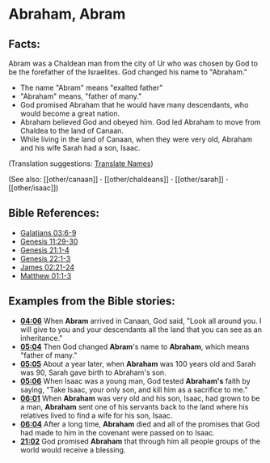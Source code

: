 # Abraham, Abram #

## Facts: ##

Abram was a Chaldean man from the city of Ur who was chosen by God to be the forefather of the Israelites. God changed his name to "Abraham."

* The name "Abram" means "exalted father"
* "Abraham" means, "father of many."
* God promised Abraham that he would have many descendants, who would become a great nation.
* Abraham believed God and obeyed him. God led Abraham to move from Chaldea to the land of Canaan.
* While living in the land of Canaan, when they were very old, Abraham and his wife Sarah had a son, Isaac.

(Translation suggestions: [Translate Names](en/ta-vol1/translate/man/translate-names))

(See also: [[other/canaan]] **·** [[other/chaldeans]] **·** [[other/sarah]] **·** [[other/isaac]])

## Bible References: ##

* [Galatians 03:6-9](en/tn/gal/help/03/06)
* [Genesis 11:29-30](en/tn/gen/help/11/29)
* [Genesis 21:1-4](en/tn/gen/help/21/01)
* [Genesis 22:1-3](en/tn/gen/help/22/01)
* [James 02:21-24](en/tn/jas/help/02/21)
* [Matthew 01:1-3](en/tn/mat/help/01/01)

## Examples from the Bible stories: ##

* __[04:06](en/tn/obs/help/04/06)__ When __Abram__  arrived in Canaan, God said, "Look all around you. I will give to you and your descendants all the land that you can see as an inheritance."
* __[05:04](en/tn/obs/help/05/04)__ Then God changed __Abram__'s name to __Abraham__, which means "father of many."
* __[05:05](en/tn/obs/help/05/05)__ About a year later, when __Abraham__  was 100 years old and Sarah was 90, Sarah gave birth to Abraham's son.
* __[05:06](en/tn/obs/help/05/06)__ When Isaac was a young man, God tested __Abraham's__  faith by saying, "Take Isaac, your only son, and kill him as a sacrifice to me."
* __[06:01](en/tn/obs/help/06/01)__ When __Abraham__  was very old and his son, Isaac, had grown to be a man, __Abraham__  sent one of his servants back to the land where his relatives lived to find a wife for his son, Isaac.
* __[06:04](en/tn/obs/help/06/04)__ After a long time, __Abraham__  died and all of the promises that God had made to him in the covenant were passed on to Isaac.
* __[21:02](en/tn/obs/help/21/02)__ God promised __Abraham__  that through him all people groups of the world would receive a blessing.